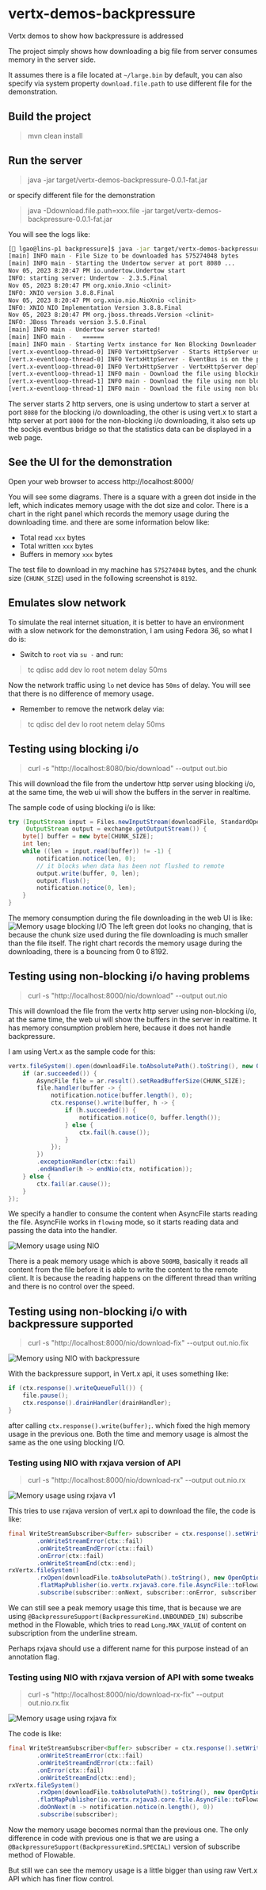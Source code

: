# vertx-demos-backpressure

Vertx demos to show how backpressure is addressed

The project simply shows how downloading a big file from server consumes memory in the server side.

It assumes there is a file located at `~/large.bin` by default, you can also specify via system property `download.file.path` to use different file for the demonstration.

## Build the project

> mvn clean install

## Run the server

> java -jar target/vertx-demos-backpressure-0.0.1-fat.jar

or specify different file for the demonstration

> java -Ddownload.file.path=xxx.file -jar target/vertx-demos-backpressure-0.0.1-fat.jar

You will see the logs like:

```bash
[🎩 lgao@lins-p1 backpressure]$ java -jar target/vertx-demos-backpressure-0.0.1-fat.jar 
[main] INFO main - File Size to be downloaded has 575274048 bytes
[main] INFO main - Starting the Undertow server at port 8080 ...
Nov 05, 2023 8:20:47 PM io.undertow.Undertow start
INFO: starting server: Undertow - 2.3.5.Final
Nov 05, 2023 8:20:47 PM org.xnio.Xnio <clinit>
INFO: XNIO version 3.8.8.Final
Nov 05, 2023 8:20:47 PM org.xnio.nio.NioXnio <clinit>
INFO: XNIO NIO Implementation Version 3.8.8.Final
Nov 05, 2023 8:20:47 PM org.jboss.threads.Version <clinit>
INFO: JBoss Threads version 3.5.0.Final
[main] INFO main - Undertow server started!
[main] INFO main - 	 ======
[main] INFO main - Starting Vertx instance for Non Blocking Downloader...
[vert.x-eventloop-thread-0] INFO VertxHttpServer - Starts HttpServer using Vert.x at: 8000
[vert.x-eventloop-thread-0] INFO VertxHttpServer - EventBus is on the path /eventbus/
[vert.x-eventloop-thread-0] INFO VertxHttpServer - VertxHttpServer deployed!
[vert.x-eventloop-thread-1] INFO main - Download the file using blocking i/o at: http://localhost:8080/bio/download
[vert.x-eventloop-thread-1] INFO main - Download the file using non blocking i/o at: http://localhost:8000/nio/download
[vert.x-eventloop-thread-1] INFO main - Download the file using non blocking i/o with fix at: http://localhost:8000/nio/download-fix
```

The server starts 2 http servers, one is using undertow to start a server at port `8080` for the blocking i/o downloading, the other is using vert.x to start a http server at port `8000` for the non-blocking i/o downloading, it also sets up the sockjs eventbus bridge so that the statistics data can be displayed in a web page.

## See the UI for the demonstration

Open your web browser to access http://localhost:8000/

You will see some diagrams. There is a square with a green dot inside in the left, which indicates memory usage with the dot size and color. There is a chart in the right panel which records the memory usage during the downloading time. and there are some information below like:
* Total read `xxx` bytes
* Total written `xxx` bytes
* Buffers in memory `xxx` bytes

The test file to download in my machine has `575274048` bytes, and the chunk size (`CHUNK_SIZE`) used in the following screenshot is `8192`.

## Emulates slow network
To simulate the real internet situation, it is better to have an environment with a slow network for the demonstration, I am using Fedora 36, so what I do is:

* Switch to `root` via `su -` and run:
> tc qdisc add dev lo root netem delay 50ms

  Now the network traffic using `lo` net device has `50ms` of delay. You will see that there is no difference of memory usage.

* Remember to remove the network delay via:
> tc qdisc del dev lo root netem delay 50ms

## Testing using blocking i/o

> curl -s "http://localhost:8080/bio/download" --output out.bio

This will download the file from the undertow http server using blocking i/o, at the same time, the web ui will show the buffers in the server in realtime.

The sample code of using blocking i/o is like:

```java
try (InputStream input = Files.newInputStream(downloadFile, StandardOpenOption.READ);
     OutputStream output = exchange.getOutputStream()) {
    byte[] buffer = new byte[CHUNK_SIZE];
    int len;
    while ((len = input.read(buffer)) != -1) {
        notification.notice(len, 0);
        // it blocks when data has been not flushed to remote
        output.write(buffer, 0, len);
        output.flush();
        notification.notice(0, len);
    }
}
```
The memory consumption during the file downloading in the web UI is like:
![Memory usage blocking I/O](download_bio.png)
The left green dot looks no changing, that is because the chunk size used during the file downloading is much smaller than the file itself. The right chart records the memory usage during the downloading, there is a bouncing from 0 to 8192.

## Testing using non-blocking i/o having problems

> curl -s "http://localhost:8000/nio/download" --output out.nio

This will download the file from the vertx http server using non-blocking i/o, at the same time, the web ui will show the buffers in the server in realtime. It has memory consumption problem here, because it does not handle backpressure.

I am using Vert.x as the sample code for this:

```java
vertx.fileSystem().open(downloadFile.toAbsolutePath().toString(), new OpenOptions(), ar -> {
    if (ar.succeeded()) {
        AsyncFile file = ar.result().setReadBufferSize(CHUNK_SIZE);
        file.handler(buffer -> {
            notification.notice(buffer.length(), 0);
            ctx.response().write(buffer, h -> {
                if (h.succeeded()) {
                    notification.notice(0, buffer.length());
                } else {
                    ctx.fail(h.cause());
                }
            });
        })
        .exceptionHandler(ctx::fail)
        .endHandler(h -> endNio(ctx, notification));
    } else {
        ctx.fail(ar.cause());
    }
});
```
We specify a handler to consume the content when AsyncFile starts reading the file. AsyncFile works in `flowing` mode, so it starts reading data and passing the data into the handler.

![Memory usage using NIO](download-nio.gif)

There is a peak memory usage which is above `500MB`, basically it reads all content from the file before it is able to write the content to the remote client. It is because the reading happens on the different thread than writing and there is no control over the speed.

## Testing using non-blocking i/o with backpressure supported

> curl -s "http://localhost:8000/nio/download-fix" --output out.nio.fix

![Memory using NIO with backpressure](download_nio_bp.png)

With the backpressure support, in Vert.x api, it uses something like:

```java
if (ctx.response().writeQueueFull()) {
    file.pause();
    ctx.response().drainHandler(drainHandler);
}
```
after calling `ctx.response().write(buffer);`. which fixed the high memory usage in the previous one. Both the time and memory usage is almost the same as the one using blocking I/O.

### Testing using NIO with rxjava version of API

> curl -s "http://localhost:8000/nio/download-rx" --output out.nio.rx

![Memory usage using rxjava v1](download_rx.png)

This tries to use rxjava version of vert.x api to download the file, the code is like: 

```java
final WriteStreamSubscriber<Buffer> subscriber = ctx.response().setWriteQueueMaxSize(CHUNK_SIZE).toSubscriber()
        .onWriteStreamError(ctx::fail)
        .onWriteStreamEndError(ctx::fail)
        .onError(ctx::fail)
        .onWriteStreamEnd(ctx::end);
rxVertx.fileSystem()
        .rxOpen(downloadFile.toAbsolutePath().toString(), new OpenOptions())
        .flatMapPublisher(io.vertx.rxjava3.core.file.AsyncFile::toFlowable)
        .subscribe(subscriber::onNext, subscriber::onError, subscriber::onComplete);
```
We can still see a peak memory usage this time, that is because we are using `@BackpressureSupport(BackpressureKind.UNBOUNDED_IN)` subscribe method in the Flowable, which tries to read `Long.MAX_VALUE` of content on subscription from the underline stream.

Perhaps rxjava should use a different name for this purpose instead of an annotation flag.

### Testing using NIO with rxjava version of API with some tweaks

> curl -s "http://localhost:8000/nio/download-rx-fix" --output out.nio.rx.fix

![Memory usage using rxjava fix](download-rx-fix.png)

The code is like:

```java
final WriteStreamSubscriber<Buffer> subscriber = ctx.response().setWriteQueueMaxSize(CHUNK_SIZE).toSubscriber()
        .onWriteStreamError(ctx::fail)
        .onWriteStreamEndError(ctx::fail)
        .onError(ctx::fail)
        .onWriteStreamEnd(ctx::end);
rxVertx.fileSystem()
        .rxOpen(downloadFile.toAbsolutePath().toString(), new OpenOptions())
        .flatMapPublisher(io.vertx.rxjava3.core.file.AsyncFile::toFlowable)
        .doOnNext(n -> notification.notice(n.length(), 0))
        .subscribe(subscriber);
```

Now the memory usage becomes normal than the previous one. The only difference in code with previous one is that we are using a `@BackpressureSupport(BackpressureKind.SPECIAL)` version of subscribe method of Flowable.

But still we can see the memory usage is a little bigger than using raw Vert.x API which has finer flow control.
